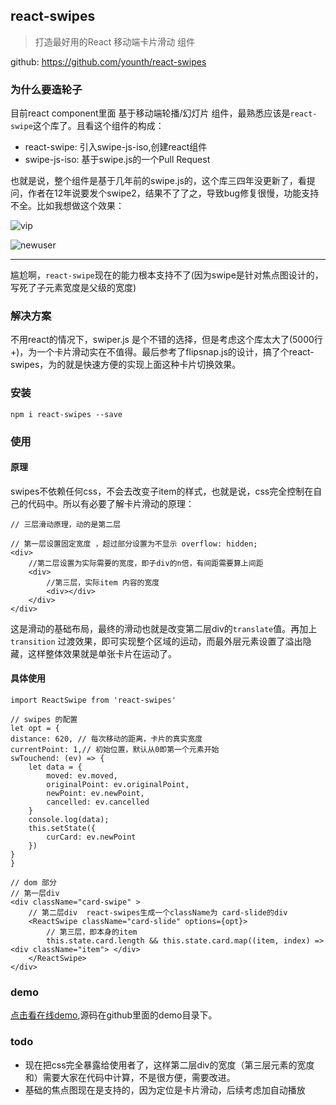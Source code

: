 ## react-swipes 

> 打造最好用的React 移动端卡片滑动 组件

github: https://github.com/younth/react-swipes

### 为什么要造轮子

目前react component里面 基于移动端轮播/幻灯片 组件，最熟悉应该是`react-swipe`这个库了。且看这个组件的构成：

- react-swipe: 引入swipe-js-iso,创建react组件
- swipe-js-iso: 基于swipe.js的一个Pull Request


也就是说，整个组件是基于几年前的swipe.js的，这个库三四年没更新了，看提问，作者在12年说要发个swipe2，结果不了了之，导致bug修复很慢，功能支持不全。比如我想做这个效果：

![vip](./static/vip.gif)

![newuser](./static/newuser.gif)


---

尴尬啊，`react-swipe`现在的能力根本支持不了(因为swipe是针对焦点图设计的，写死了子元素宽度是父级的宽度)


### 解决方案

不用react的情况下，swiper.js 是个不错的选择，但是考虑这个库太大了(5000行+)，为一个卡片滑动实在不值得。最后参考了flipsnap.js的设计，搞了个react-swipes，为的就是快速方便的实现上面这种卡片切换效果。

### 安装

    npm i react-swipes --save

### 使用

#### 原理

swipes不依赖任何css，不会去改变子item的样式，也就是说，css完全控制在自己的代码中。所以有必要了解卡片滑动的原理：


```
// 三层滑动原理，动的是第二层

// 第一层设置固定宽度 ，超过部分设置为不显示 overflow: hidden;  
<div>  
    //第二层设置为实际需要的宽度，即子div的n倍，有间距需要算上间距
    <div>  
        //第三层，实际item 内容的宽度     
        <div></div>  
    </div>  
</div>
```

这是滑动的基础布局，最终的滑动也就是改变第二层div的`translate`值。再加上`transition` 过渡效果，即可实现整个区域的运动，而最外层元素设置了溢出隐藏，这样整体效果就是单张卡片在运动了。

#### 具体使用

    import ReactSwipe from 'react-swipes'
    
    // swipes 的配置
    let opt = {
    distance: 620, // 每次移动的距离，卡片的真实宽度
    currentPoint: 1,// 初始位置，默认从0即第一个元素开始
    swTouchend: (ev) => {
        let data = {
            moved: ev.moved,
            originalPoint: ev.originalPoint,
            newPoint: ev.newPoint,
            cancelled: ev.cancelled
        }
        console.log(data);
        this.setState({
            curCard: ev.newPoint
        })
    }
    }
    
    // dom 部分
    // 第一层div
    <div className="card-swipe" >
        // 第二层div  react-swipes生成一个className为 card-slide的div
        <ReactSwipe className="card-slide" options={opt}>
            // 第三层，即本身的item
            this.state.card.length && this.state.card.map((item, index) => <div className="item"> </div>
        </ReactSwipe>
    </div>

### demo
    
[点击看在线demo](http://younth.coding.me/mynote/demo/swipes/),源码在github里面的demo目录下。

### todo

- 现在把css完全暴露给使用者了，这样第二层div的宽度（第三层元素的宽度和）需要大家在代码中计算，不是很方便，需要改进。
- 基础的焦点图现在是支持的，因为定位是卡片滑动，后续考虑加自动播放